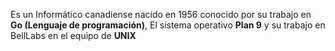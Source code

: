 Es un Informático canadiense nacido en 1956 conocido por su trabajo en **Go (Lenguaje de programación)**, El sistema operativo **Plan 9** y su trabajo en BellLabs en el equipo de **UNIX**
